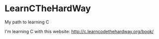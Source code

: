 # LearnCTheHardWay
My path to learning C

I'm learning C with this website: http://c.learncodethehardway.org/book/


